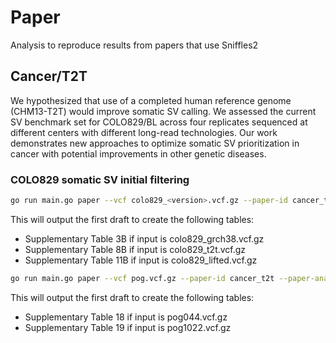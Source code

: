 # Paper
Analysis to reproduce results from papers that use Sniffles2

## Cancer/T2T

We hypothesized that use of a completed human reference genome (CHM13-T2T) would improve somatic SV calling. 
We assessed the current SV benchmark set for COLO829/BL across four replicates sequenced at different centers with different long-read technologies. 
Our work demonstrates new approaches to optimize somatic SV prioritization in cancer with potential improvements in other genetic diseases.

### COLO829 somatic SV initial filtering

```bash
go run main.go paper --vcf colo829_<version>.vcf.gz --paper-id cancer_t2t --paper-analysis colo829
```
This will output the first draft to create the following tables:
- Supplementary Table 3B if input is colo829_grch38.vcf.gz
- Supplementary Table 8B if input is colo829_t2t.vcf.gz
- Supplementary Table 11B if input is colo829_lifted.vcf.gz

```bash
go run main.go paper --vcf pog.vcf.gz --paper-id cancer_t2t --paper-analysis pog
```
This will output the first draft to create the following tables:
- Supplementary Table 18 if input is pog044.vcf.gz
- Supplementary Table 19 if input is pog1022.vcf.gz
